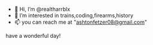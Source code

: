 - 👋 Hi, I’m @realtharrblx
- 👀 I’m interested in trains,coding,firearms,history
- 📫 you can reach me at "ashtonfetzer08@gmail.com"

have a wonderful day!
<!---
realtharrblx/realtharrblx is a ✨ special ✨ repository because its `README.md` (this file) appears on your GitHub profile.
You can click the Preview link to take a look at your changes.
--->
